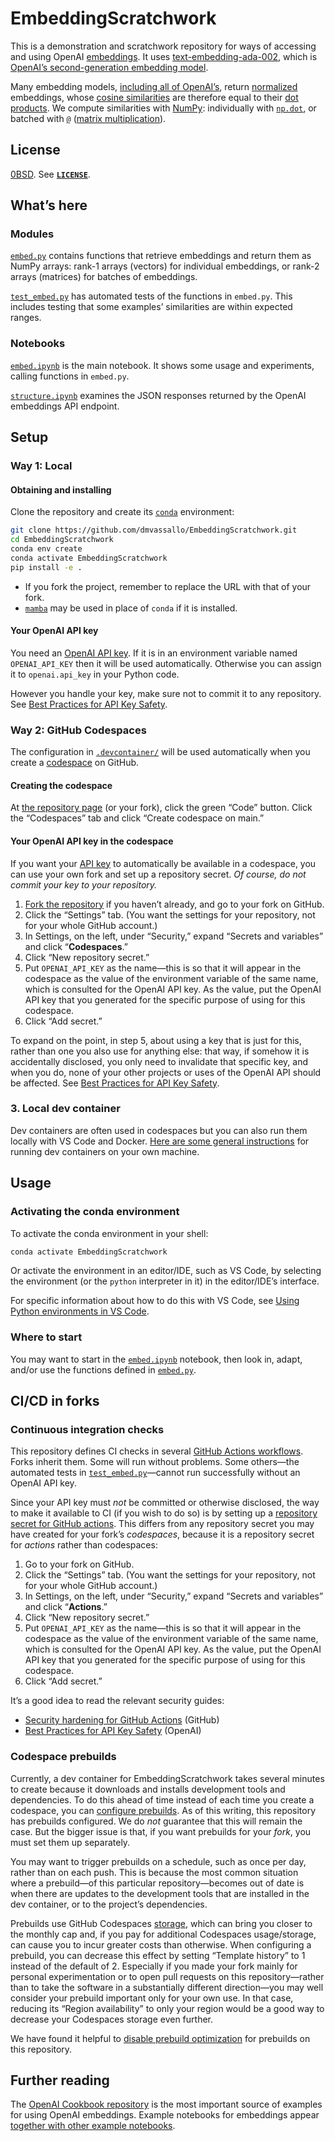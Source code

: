 <!-- SPDX-License-Identifier: 0BSD -->

<!--
   TODO: If we make an SVG logo, put it here (with alt text for accessibility).
-->

# EmbeddingScratchwork

This is a demonstration and scratchwork repository for ways of accessing and
using OpenAI
[embeddings](https://platform.openai.com/docs/guides/embeddings/what-are-embeddings).
It uses
[text-embedding-ada-002](https://platform.openai.com/docs/guides/embeddings/embedding-models),
which is [OpenAI’s second-generation embedding
model](https://openai.com/blog/new-and-improved-embedding-model).

Many embedding models, [including all of
OpenAI’s](https://platform.openai.com/docs/guides/embeddings/which-distance-function-should-i-use),
return [normalized](https://en.wikipedia.org/wiki/Unit_vector) embeddings,
whose [cosine similarities](https://en.wikipedia.org/wiki/Cosine_similarity)
are therefore equal to their [dot
products](https://en.wikipedia.org/wiki/Dot_product). We compute similarities
with [NumPy](https://numpy.org/): individually with
[`np.dot`](https://numpy.org/doc/stable/reference/generated/numpy.dot.html), or
batched with
[`@`](https://numpy.org/doc/stable/reference/routines.linalg.html#the-operator)
([matrix
multiplication](https://numpy.org/doc/stable/reference/generated/numpy.matmul.html)).

## License

[0BSD](https://spdx.org/licenses/0BSD.html). See [**`LICENSE`**](LICENSE).

## What’s here

### Modules

[`embed.py`](embed.py) contains functions that retrieve embeddings and return
them as NumPy arrays: rank-1 arrays (vectors) for individual embeddings, or
rank-2 arrays (matrices) for batches of embeddings.

[`test_embed.py`](test_embed.py) has automated tests of the functions in
`embed.py`. This includes testing that some examples’ similarities are within
expected ranges.

### Notebooks

[`embed.ipynb`](notebooks/embed.ipynb) is the main notebook. It shows some
usage and experiments, calling functions in `embed.py`.

[`structure.ipynb`](notebooks/structure.ipynb) examines the JSON responses
returned by the OpenAI embeddings API endpoint.

## Setup

### Way 1: Local

#### Obtaining and installing

Clone the repository and create its
[`conda`](https://en.wikipedia.org/wiki/Conda_(package_manager)) environment:

```sh
git clone https://github.com/dmvassallo/EmbeddingScratchwork.git
cd EmbeddingScratchwork
conda env create
conda activate EmbeddingScratchwork
pip install -e .
```

- If you fork the project, remember to replace the URL with that of your fork.
- [`mamba`](https://mamba.readthedocs.io/en/latest/installation.html) may be
  used in place of `conda` if it is installed.

#### Your OpenAI API key

You need an [OpenAI API
key](https://help.openai.com/en/articles/4936850-where-do-i-find-my-secret-api-key).
If it is in an environment variable named `OPENAI_API_KEY` then it will be used
automatically. Otherwise you can assign it to `openai.api_key` in your Python
code.

However you handle your key, make sure not to commit it to any repository. See
[Best Practices for API Key
Safety](https://help.openai.com/en/articles/5112595-best-practices-for-api-key-safety).

### Way 2: GitHub Codespaces

The configuration in [`.devcontainer/`](.devcontainer/) will be used
automatically when you create a
[codespace](https://github.com/features/codespaces) on GitHub.

#### Creating the codespace

At [the repository
page](https://github.com/dmvassallo/EmbeddingScratchwork.git) (or your fork),
click the green “Code” button. Click the “Codespaces” tab and click “Create
codespace on main.”

#### Your OpenAI API key in the codespace

If you want your [API
key](https://help.openai.com/en/articles/4936850-where-do-i-find-my-secret-api-key)
to automatically be available in a codespace, you can use your own fork and set
up a repository secret. *Of course, do not commit your key to your repository.*

1. [Fork the
   repository](https://docs.github.com/en/get-started/quickstart/fork-a-repo)
   if you haven’t already, and go to your fork on GitHub.
2. Click the “Settings” tab. (You want the settings for your repository, not
   for your whole GitHub account.)
3. In Settings, on the left, under “Security,” expand “Secrets and variables”
   and click “**Codespaces**.”
4. Click “New repository secret.”
5. Put `OPENAI_API_KEY` as the name—this is so that it will appear in the
   codespace as the value of the environment variable of the same name, which
   is consulted for the OpenAI API key. As the value, put the OpenAI API key
   that you generated for the specific purpose of using for this codespace.
6. Click “Add secret.”

To expand on the point, in step 5, about using a key that is just for this,
rather than one you also use for anything else: that way, if somehow it is
accidentally disclosed, you only need to invalidate that specific key, and when
you do, none of your other projects or uses of the OpenAI API should be
affected. See [Best Practices for API Key
Safety](https://help.openai.com/en/articles/5112595-best-practices-for-api-key-safety).

### 3. Local dev container

Dev containers are often used in codespaces but you can also run them locally
with VS Code and Docker. [Here are some general
instructions](https://code.visualstudio.com/docs/devcontainers/tutorial) for
running dev containers on your own machine.

<!-- TODO: Expand the "3. Local dev container" subsection considerably. -->

## Usage

### Activating the conda environment

To activate the conda environment in your shell:

```sh
conda activate EmbeddingScratchwork
```

Or activate the environment in an editor/IDE, such as VS Code, by selecting the
environment (or the `python` interpreter in it) in the editor/IDE’s interface.

For specific information about how to do this with VS Code, see [Using Python
environments in VS
Code](https://code.visualstudio.com/docs/python/environments).

### Where to start

You may want to start in the [`embed.ipynb`](notebooks/embed.ipynb) notebook,
then look in, adapt, and/or use the functions defined in
[`embed.py`](embed.py).

## CI/CD in forks

### Continuous integration checks

This repository defines CI checks in several [GitHub Actions
workflows](.github/workflows/). Forks inherit them. Some will run without
problems. Some others—the automated tests in
[`test_embed.py`](test_embed.py)—cannot run successfully without an OpenAI API
key.

Since your API key must *not* be committed or otherwise disclosed, the way to
make it available to CI (if you wish to do so) is by setting up a [repository
secret for GitHub
actions](https://docs.github.com/en/actions/security-guides/encrypted-secrets#creating-encrypted-secrets-for-a-repository).
This differs from any repository secret you may have created for your fork’s
*codespaces*, because it is a repository secret for *actions* rather than
codespaces:

1. Go to your fork on GitHub.
2. Click the “Settings” tab. (You want the settings for your repository, not
   for your whole GitHub account.)
3. In Settings, on the left, under “Security,” expand “Secrets and variables”
   and click “**Actions**.”
4. Click “New repository secret.”
5. Put `OPENAI_API_KEY` as the name—this is so that it will appear in the
   codespace as the value of the environment variable of the same name, which
   is consulted for the OpenAI API key. As the value, put the OpenAI API key
   that you generated for the specific purpose of using for this codespace.
6. Click “Add secret.”

It’s a good idea to read the relevant security guides:

- [Security hardening for GitHub
  Actions](https://docs.github.com/en/actions/security-guides/security-hardening-for-github-actions)
  (GitHub)
- [Best Practices for API Key
Safety](https://help.openai.com/en/articles/5112595-best-practices-for-api-key-safety)
(OpenAI)

### Codespace prebuilds

Currently, a dev container for EmbeddingScratchwork takes several minutes to
create because it downloads and installs development tools and dependencies. To
do this ahead of time instead of each time you create a codespace, you can
[configure
prebuilds](https://docs.github.com/en/codespaces/prebuilding-your-codespaces/configuring-prebuilds).
As of this writing, this repository has prebuilds configured. We do *not*
guarantee that this will remain the case. But the bigger issue is that, if you
want prebuilds for your *fork*, you must set them up separately.

You may want to trigger prebuilds on a schedule, such as once per day, rather
than on each push. This is because the most common situation where a
prebuild—of this particular repository—becomes out of date is when there are
updates to the development tools that are installed in the dev container, or to
the project’s dependencies.

Prebuilds use GitHub Codespaces
[storage](https://docs.github.com/en/billing/managing-billing-for-github-codespaces/viewing-your-github-codespaces-usage),
which can bring you closer to the monthly cap and, if you pay for additional
Codespaces usage/storage, can cause you to incur greater costs than otherwise.
When configuring a prebuild, you can decrease this effect by setting “Template
history” to 1 instead of the default of 2. Especially if you made your fork
mainly for personal experimentation or to open pull requests on this
repository—rather than to take the software in a substantially different
direction—you may well consider your prebuild important only for your own use.
In that case, reducing its “Region availability” to only your region would be a
good way to decrease your Codespaces storage even further.

We have found it helpful to [disable prebuild
optimization](https://docs.github.com/en/codespaces/troubleshooting/troubleshooting-prebuilds#preventing-out-of-date-prebuilds-being-used)
for prebuilds on this repository.

## Further reading

The [OpenAI Cookbook repository](https://github.com/openai/openai-cookbook) is
the most important source of examples for using OpenAI embeddings. Example
notebooks for embeddings appear [together with other example
notebooks](https://github.com/openai/openai-cookbook/tree/main/examples).
